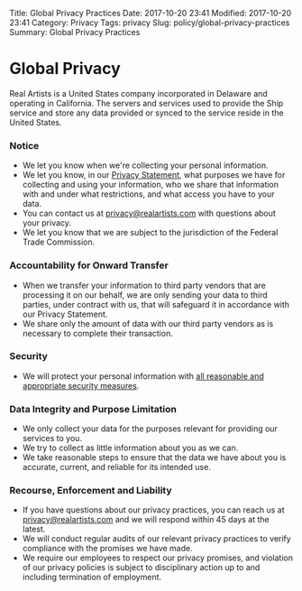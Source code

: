 Title: Global Privacy Practices
Date: 2017-10-20 23:41
Modified: 2017-10-20 23:41
Category: Privacy
Tags: privacy
Slug: policy/global-privacy-practices
Summary: Global Privacy Practices

# Global Privacy

Real Artists is a United States company incorporated in Delaware and operating in California. The servers and services used to provide the Ship service and store any data provided or synced to the service reside in the United States.

### Notice

- We let you know when we're collecting your personal information.
- We let you know, in our [Privacy Statement](privacy-statement.html), what purposes we have for collecting and using your information, who we share that information with and under what restrictions, and what access you have to your data.
- You can contact us at [privacy@realartists.com](mailto:privacy@realartists.com) with questions about your privacy.
- We let you know that we are subject to the jurisdiction of the Federal Trade Commission.

### Accountability for Onward Transfer

- When we transfer your information to third party vendors that are processing it on our behalf, we are only sending your data to third parties, under contract with us, that will safeguard it in accordance with our Privacy Statement.
- We share only the amount of data with our third party vendors as is necessary to complete their transaction.

### Security

- We will protect your personal information with [all reasonable and appropriate security measures](security.html).

### Data Integrity and Purpose Limitation

- We only collect your data for the purposes relevant for providing our services to you. 
- We try to collect as little information about you as we can.
- We take reasonable steps to ensure that the data we have about you is accurate, current, and reliable for its intended use.

### Recourse, Enforcement and Liability

- If you have questions about our privacy practices, you can reach us at [privacy@realartists.com](mailto:privacy@realartists.com) and we will respond within 45 days at the latest.
- We will conduct regular audits of our relevant privacy practices to verify compliance with the promises we have made.
- We require our employees to respect our privacy promises, and violation of our privacy policies is subject to disciplinary action up to and including termination of employment.
